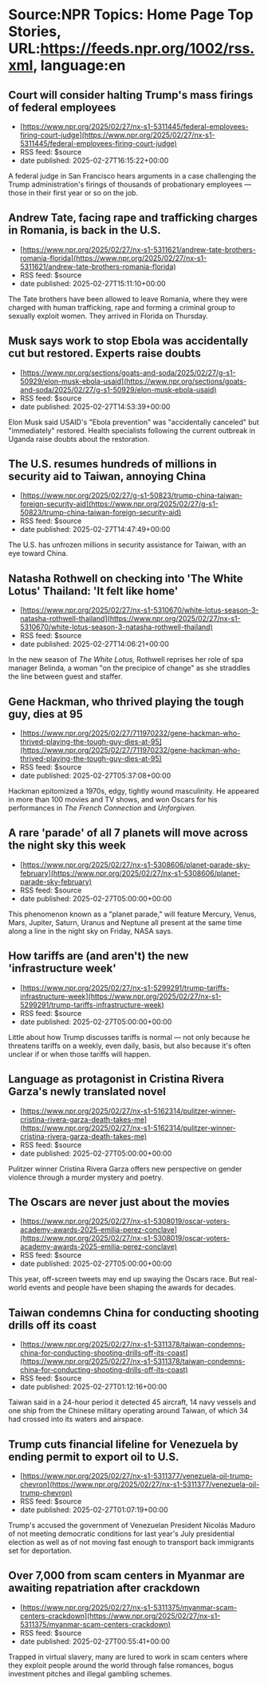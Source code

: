 # Source:NPR Topics: Home Page Top Stories, URL:https://feeds.npr.org/1002/rss.xml, language:en

## Court will consider halting Trump's mass firings of federal employees
 - [https://www.npr.org/2025/02/27/nx-s1-5311445/federal-employees-firing-court-judge](https://www.npr.org/2025/02/27/nx-s1-5311445/federal-employees-firing-court-judge)
 - RSS feed: $source
 - date published: 2025-02-27T16:15:22+00:00

A federal judge in San Francisco hears arguments in a case challenging the Trump administration's firings of thousands of probationary employees — those in their first year or so on the job.

## Andrew Tate, facing rape and trafficking charges in Romania, is back in the U.S.
 - [https://www.npr.org/2025/02/27/nx-s1-5311621/andrew-tate-brothers-romania-florida](https://www.npr.org/2025/02/27/nx-s1-5311621/andrew-tate-brothers-romania-florida)
 - RSS feed: $source
 - date published: 2025-02-27T15:11:10+00:00

The Tate brothers have been allowed to leave Romania, where they were charged with human trafficking, rape and forming a criminal group to sexually exploit women. They arrived in Florida on Thursday.

## Musk says work to stop Ebola was accidentally cut but restored. Experts raise doubts
 - [https://www.npr.org/sections/goats-and-soda/2025/02/27/g-s1-50929/elon-musk-ebola-usaid](https://www.npr.org/sections/goats-and-soda/2025/02/27/g-s1-50929/elon-musk-ebola-usaid)
 - RSS feed: $source
 - date published: 2025-02-27T14:53:39+00:00

Elon Musk said USAID's "Ebola prevention" was "accidentally canceled" but "immediately" restored. Health specialists following the current outbreak in Uganda raise doubts about the restoration.

## The U.S. resumes hundreds of millions in security aid to Taiwan, annoying China
 - [https://www.npr.org/2025/02/27/g-s1-50823/trump-china-taiwan-foreign-security-aid](https://www.npr.org/2025/02/27/g-s1-50823/trump-china-taiwan-foreign-security-aid)
 - RSS feed: $source
 - date published: 2025-02-27T14:47:49+00:00

The U.S. has unfrozen millions in security assistance for Taiwan, with an eye toward China.

## Natasha Rothwell on checking into 'The White Lotus' Thailand: 'It felt like home'
 - [https://www.npr.org/2025/02/27/nx-s1-5310670/white-lotus-season-3-natasha-rothwell-thailand](https://www.npr.org/2025/02/27/nx-s1-5310670/white-lotus-season-3-natasha-rothwell-thailand)
 - RSS feed: $source
 - date published: 2025-02-27T14:06:21+00:00

In the new season of <em>The White Lotus, </em>Rothwell reprises her role of spa manager Belinda<em>, </em>a woman<em> </em>"on the precipice of change" as she straddles the line between guest and staffer.

## Gene Hackman, who thrived playing the tough guy, dies at 95
 - [https://www.npr.org/2025/02/27/711970232/gene-hackman-who-thrived-playing-the-tough-guy-dies-at-95](https://www.npr.org/2025/02/27/711970232/gene-hackman-who-thrived-playing-the-tough-guy-dies-at-95)
 - RSS feed: $source
 - date published: 2025-02-27T05:37:08+00:00

Hackman epitomized a 1970s, edgy, tightly wound masculinity. He appeared in more than 100 movies and TV shows, and won Oscars for his performances in <em>The French Connection </em>and<em> Unforgiven.</em>

## A rare 'parade' of all 7 planets will move across the night sky this week
 - [https://www.npr.org/2025/02/27/nx-s1-5308606/planet-parade-sky-february](https://www.npr.org/2025/02/27/nx-s1-5308606/planet-parade-sky-february)
 - RSS feed: $source
 - date published: 2025-02-27T05:00:00+00:00

This phenomenon known as a "planet parade," will feature Mercury, Venus, Mars, Jupiter, Saturn, Uranus and Neptune all present at the same time along a line in the night sky on Friday, NASA says.

## How tariffs are (and aren't) the new 'infrastructure week'
 - [https://www.npr.org/2025/02/27/nx-s1-5299291/trump-tariffs-infrastructure-week](https://www.npr.org/2025/02/27/nx-s1-5299291/trump-tariffs-infrastructure-week)
 - RSS feed: $source
 - date published: 2025-02-27T05:00:00+00:00

Little about how Trump discusses tariffs is normal — not only because he threatens tariffs on a weekly, even daily, basis, but also because it's often unclear if or when those tariffs will happen.

## Language as protagonist in Cristina Rivera Garza's newly translated novel
 - [https://www.npr.org/2025/02/27/nx-s1-5162314/pulitzer-winner-cristina-rivera-garza-death-takes-me](https://www.npr.org/2025/02/27/nx-s1-5162314/pulitzer-winner-cristina-rivera-garza-death-takes-me)
 - RSS feed: $source
 - date published: 2025-02-27T05:00:00+00:00

Pulitzer winner Cristina Rivera Garza offers new perspective on gender violence through a murder mystery and poetry.

## The Oscars are never just about the movies
 - [https://www.npr.org/2025/02/27/nx-s1-5308019/oscar-voters-academy-awards-2025-emilia-perez-conclave](https://www.npr.org/2025/02/27/nx-s1-5308019/oscar-voters-academy-awards-2025-emilia-perez-conclave)
 - RSS feed: $source
 - date published: 2025-02-27T05:00:00+00:00

This year, off-screen tweets may end up swaying the Oscars race. But real-world events and people have been shaping the awards for decades.

## Taiwan condemns China for conducting shooting drills off its coast
 - [https://www.npr.org/2025/02/27/nx-s1-5311378/taiwan-condemns-china-for-conducting-shooting-drills-off-its-coast](https://www.npr.org/2025/02/27/nx-s1-5311378/taiwan-condemns-china-for-conducting-shooting-drills-off-its-coast)
 - RSS feed: $source
 - date published: 2025-02-27T01:12:16+00:00

Taiwan said in a 24-hour period it detected 45 aircraft, 14 navy vessels and one ship from the Chinese military operating around Taiwan, of which 34 had crossed into its waters and airspace.

## Trump cuts financial lifeline for Venezuela by ending permit to export oil to U.S.
 - [https://www.npr.org/2025/02/27/nx-s1-5311377/venezuela-oil-trump-chevron](https://www.npr.org/2025/02/27/nx-s1-5311377/venezuela-oil-trump-chevron)
 - RSS feed: $source
 - date published: 2025-02-27T01:07:19+00:00

Trump's accused the government of Venezuelan President Nicolás Maduro of not meeting democratic conditions for last year's July presidential election as well as of not moving fast enough to transport back immigrants set for deportation.

## Over 7,000 from scam centers in Myanmar are awaiting repatriation after crackdown
 - [https://www.npr.org/2025/02/27/nx-s1-5311375/myanmar-scam-centers-crackdown](https://www.npr.org/2025/02/27/nx-s1-5311375/myanmar-scam-centers-crackdown)
 - RSS feed: $source
 - date published: 2025-02-27T00:55:41+00:00

Trapped in virtual slavery, many are lured to work in scam centers where they exploit people around the world through false romances, bogus investment pitches and illegal gambling schemes.

